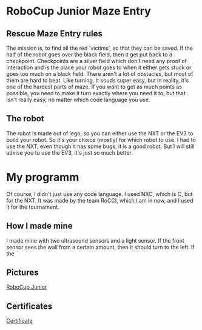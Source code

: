 # RoboCup Junior Maze Entry

## Rescue Maze Entry rules
The mission is, to find all the red 'victims', so that they can be saved. If the half of the robot goes over the black field, then it get put back to a checkpoint. Checkpoints are a silver field which don't need any proof of interaction and is the place your robot goes to when it either gets stuck or goes too much on a black field. There aren't a lot of obstacles, but most of them are hard to beat. Like turning. It souds super easy, but in reality, it's one of the hardest parts of maze. If you want to get as much points as possible, you need to make it turn exactly where you need it to, but that isn't really easy, no matter which code language you use.

## The robot
The robot is made out of lego, so you can either use the NXT or the EV3 to build your robot. So it's your choice (mostly) for which robot to use. I had to use the NXT, even though it has some bugs, it is a good robot. But I will still advise you to use the EV3, it's just so much better.

# My programm
Of course, I didn't just use any code language. I used NXC, which is C, but for the NXT. It was made by the team RoCCI, which I am in now, and I used it for the tournament. 

## How I made mine
I made mine with two ultrasound sensors and a light sensor. If the front sensor sees the wall from a certain amount, then it should turn to the left. If the 


## Pictures
[RoboCup Junior](https://robocup.rocci.net/images/robocup/2024/teilnehmer/DSC04224.JPG)

## Certificates
[Certificate](./img/RoboCupCertificate.pdf)
